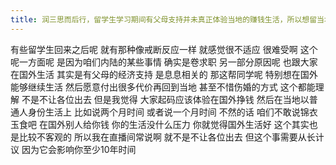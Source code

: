 ```yaml
---
title: 润三思而后行，留学生学习期间有父母支持并未真正体验当地的赚钱生活，所以想留当地需要时间谨慎思考
---
```

有些留学生回来之后呢
就有那种像戒断反应一样
就感觉很不适应
很难受啊
这个呢一方面呢
是因为咱们内陆的某些事情
确实是卷求职
另一部分原因呢
也跟大家在国外生活
其实是有父母的经济支持
是息息相关的
那这帮同学呢
特别想在国外能够继续生活
然后愿意付出很多代价再回到当地
甚至不惜伤婚的方式
这个都能理解
不是不让各位出去
但是我觉得
大家起码应该体验在国外挣钱
然后在当地以普通人身份生活上
比如说两个月时间
或者说一个月时间
不然的话
咱们不敢说锦衣玉食吧
在国外别人给你钱
你的生活没什么压力
你就觉得国外生活好
这个其实也是比较不客观的
所以我在直播间常说啊
就不是不让各位出去
但这个事需要从长计议
因为它会影响你至少10年时间
